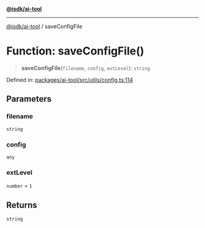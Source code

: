 [**@isdk/ai-tool**](../README.md)

***

[@isdk/ai-tool](../globals.md) / saveConfigFile

# Function: saveConfigFile()

> **saveConfigFile**(`filename`, `config`, `extLevel`): `string`

Defined in: [packages/ai-tool/src/utils/config.ts:114](https://github.com/isdk/ai-tool.js/blob/83a1524a1644365964efc043a7a7991d8fd46b49/src/utils/config.ts#L114)

## Parameters

### filename

`string`

### config

`any`

### extLevel

`number` = `1`

## Returns

`string`
